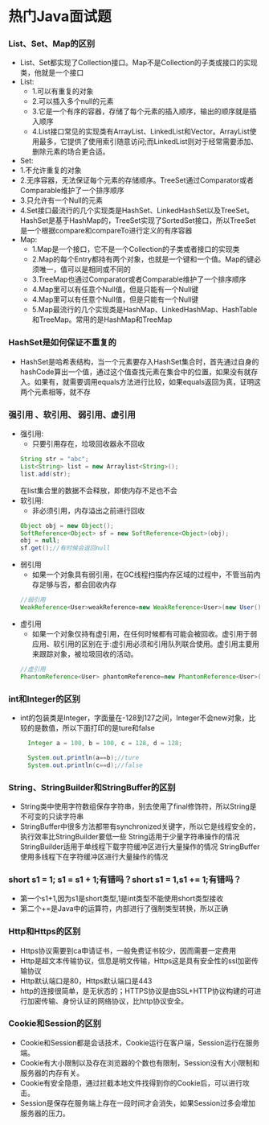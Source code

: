 # 热门Java面试题

### List、Set、Map的区别
+ List、Set都实现了Collection接口。Map不是Collection的子类或接口的实现类，他就是一个接口
+ List:
  + 1.可以有重复的对象
  + 2.可以插入多个null的元素
  + 3.它是一个有序的容器，存储了每个元素的插入顺序，输出的顺序就是插入顺序
  + 4.List接口常见的实现类有ArrayList、LinkedList和Vector。ArrayList使用最多，它提供了使用索引随意访问;而LinkedList则对于经常需要添加、删除元素的场合更合适。  
+ Set:
 + 1.不允许重复的对象
 + 2.无序容器，无法保证每个元素的存储顺序。TreeSet通过Comparator或者Comparable维护了一个排序顺序
 + 3.只允许有一个Null的元素
 + 4.Set接口最流行的几个实现类是HashSet、LinkedHashSet以及TreeSet。HashSet是基于HashMap的，TreeSet实现了SortedSet接口，所以TreeSet是一个根据compare和compareTo进行定义的有序容器
+ Map:
  + 1.Map是一个接口，它不是一个Collection的子类或者接口的实现类
  + 2.Map的每个Entry都持有两个对象，也就是一个键和一个值。Map的键必须唯一，值可以是相同或不同的
  + 3.TreeMap也通过Comparator或者Comparable维护了一个排序顺序
  + 4.Map里可以有任意个Null值，但是只能有一个Null键
  + 4.Map里可以有任意个Null值，但是只能有一个Null键
  + 5.Map最流行的几个实现类是HashMap、LinkedHashMap、HashTable和TreeMap。常用的是HashMap和TreeMap

### HashSet是如何保证不重复的
+ HashSet是哈希表结构，当一个元素要存入HashSet集合时，首先通过自身的hashCode算出一个值，通过这个值查找元素在集合中的位置，如果没有就存入。如果有，就需要调用equals方法进行比较，如果equals返回为真，证明这两个元素相等，就不存

### 强引用 、软引用、 弱引用、虚引用
+ 强引用:
  + 只要引用存在，垃圾回收器永不回收
  ```java
  String str = "abc";
  List<String> list = new Arraylist<String>();
  list.add(str);
  ```
  在list集合里的数据不会释放，即使内存不足也不会
+ 软引用:
  + 非必须引用，内存溢出之前进行回收
  ```java
  Object obj = new Object();
  SoftReference<Object> sf = new SoftReference<Object>(obj);
  obj = null;
  sf.get();//有时候会返回null
  ```
+ 弱引用  
  + 如果一个对象具有弱引用，在GC线程扫描内存区域的过程中，不管当前内存足够与否，都会回收内存
  ```java
  //弱引用  
  WeakReference<User>weakReference=new WeakReference<User>(new User());  
  ```
+ 虚引用
  + 如果一个对象仅持有虚引用，在任何时候都有可能会被回收。虚引用于弱应用、软引用的区别在于:虚引用必须和引用队列联合使用。虚引用主要用来跟踪对象，被垃圾回收的活动。
  ```java
  //虚引用  
  PhantomReference<User> phantomReference=new PhantomReference<User>(new User(),new ReferenceQueue<User>());  
  ```

### int和Integer的区别  
+ int的包装类是Integer，字面量在-128到127之间，Integer不会new对象，比较的是数值，所以下面打印的是ture和false
  ```java
    Integer a = 100, b = 100, c = 128, d = 128;

    System.out.println(a==b);//ture
    System.out.println(c==d);//false
  ```

### String、StringBuilder和StringBuffer的区别
+ String类中使用字符数组保存字符串，别去使用了final修饰符，所以String是不可变的只读字符串
+ StringBuffer中很多方法都带有synchronized关键字，所以它是线程安全的，执行效率比StringBuilder要低一些
String适用于少量字符串操作的情况
StringBuilder适用于单线程下载字符缓冲区进行大量操作的情况
StringBuffer使用多线程下在字符缓冲区进行大量操作的情况

### short s1 = 1; s1 = s1 + 1;有错吗？short s1 = 1,s1 += 1;有错吗？
+ 第一个s1+1,因为s1是short类型,1是int类型不能使用short类型接收
+ 第二个+=是Java中的运算符，内部进行了强制类型转换，所以正确

### Http和Https的区别
+ Https协议需要到ca申请证书，一般免费证书较少，因而需要一定费用
+ Http是超文本传输协议，信息是明文传输，Https这是具有安全性的ssl加密传输协议
+ Http默认端口是80，Https默认端口是443
+ http的连接很简单，是无状态的；HTTPS协议是由SSL+HTTP协议构建的可进行加密传输、身份认证的网络协议，比http协议安全。

### Cookie和Session的区别
+ Cookie和Session都是会话技术，Cookie运行在客户端，Session运行在服务端。
+ Cookie有大小限制以及存在浏览器的个数也有限制，Session没有大小限制和服务器的内存有关。
+ Cookie有安全隐患，通过拦截本地文件找得到你的Cookie后，可以进行攻击。
+ Session是保存在服务端上存在一段时间才会消失，如果Session过多会增加服务器的压力。